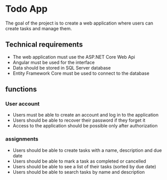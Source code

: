 # Todo App

The goal of the project is to create a web application where users can create tasks and manage them.

## Technical requirements

- The web application must use the ASP.NET Core Web Api
- Angular must be used for the interface
- Data should be stored in SQL Server database
- Entity Framework Core must be used to connect to the database

## functions

### User account

- Users must be able to create an account and log in to the application
- Users should be able to recover their password if they forget it
- Access to the application should be possible only after authorization

### assignments

- Users should be able to create tasks with a name, description and due date
- Users should be able to mark a task as completed or cancelled
- Users should be able to see a list of their tasks (sorted by due date)
- Users should be able to search tasks by name and description
